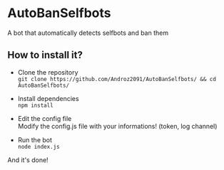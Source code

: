 # AutoBanSelfbots
A bot that automatically detects selfbots and ban them

## How to install it?

*  Clone the repository  
`git clone https://github.com/Androz2091/AutoBanSelfbots/ && cd AutoBanSelfbots/`  

*  Install dependencies  
`npm install`

*  Edit the config file  
Modify the config.js file with your informations! (token, log channel)

*  Run the bot  
`node index.js`

And it's done!
